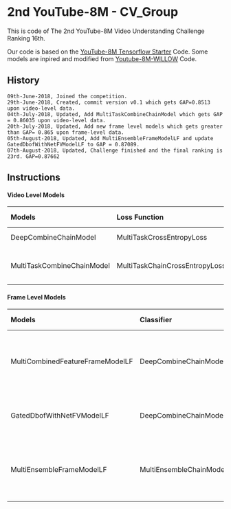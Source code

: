# 2nd YouTube-8M - CV_Group
This is code of The 2nd YouTube-8M Video Understanding Challenge Ranking 16th. 

Our code is based on the [YouTube-8M Tensorflow Starter](https://github.com/google/youtube-8m) Code.
Some models are inpired and modified from [Youtube-8M-WILLOW](https://github.com/antoine77340/Youtube-8M-WILLOW) Code.

## History
    09th-June-2018, Joined the competition.
    29th-June-2018, Created, commit version v0.1 which gets GAP=0.8513 upon video-level data.
    04th-July-2018, Updated, Add MultiTaskCombineChainModel which gets GAP = 0.86035 upon video-level data.
    20th-July-2018, Updated, Add new frame level models which gets greater than GAP= 0.865 upon frame-level data.
    05th-August-2018, Updated, Add MultiEnsembleFrameModelLF and update GatedDbofWithNetFVModelLF to GAP = 0.87089.
    07th-August-2018, Updated, Challenge finished and the final ranking is 23rd. GAP=0.87662 

## Instructions
#### Video Level Models

|Models|Loss Function|Base LR|Batch Size|LR_Decay|Other Parameters|GAP|
|:---|:---|:---|:---|:---|:---|:---|
|DeepCombineChainModel|MultiTaskCrossEntropyLoss|0.01|1024|0.85|deep_chain_layers=3, deep_chain_relu_cells=1024|0.85407|
|MultiTaskCombineChainModel|MultiTaskChainCrossEntropyLoss|0.01|1024|0.85|chain_layers_1=3, chain_elu_cells=896, chain_layers_2=2, chain_leaky_relu_cells=896|0.86035|

#### Frame Level Models

|Models|Classifier|Loss Function|Base LR|Batch Size|LR_Decay|Other Parameters|GAP|
|:---|:---|:---|:---|:---|:---|:---|:---|
|MultiCombinedFeatureFrameModelLF|DeepCombineChainModel|MultiTaskCrossEntropyLoss|0.002|128|0.85|netvlad_cluster_size=56, netvlad_hidden_size=768, fv_cluster_size=56, fv_hidden_size=768, fv_coupling_factor=0.01, dbof_cluster_size=2048, dbof_hidden_size=512|0.86930|
|GatedDbofWithNetFVModelLF|DeepCombineChainModel|MultiTaskCrossEntropyLoss|0.002|128|0.85|fv_cluster_size=52, fv_hidden_size=1024, fv_coupling_factor=0.01, dbof_cluster_size=2560, dbof_hidden_size=1024|0.87089|
|MultiEnsembleFrameModelLF|MultiEnsembleChainModel|MultiTaskChainCrossEntropyLoss|0.002|128|0.8|netvlad_cluster_size=40, netvlad_hidden_size=736, fv_cluster_size=40, fv_hidden_size=736, fv_coupling_factor=0.01, dbof_cluster_size=2048, dbof_hidden_size=736|0.87662|
